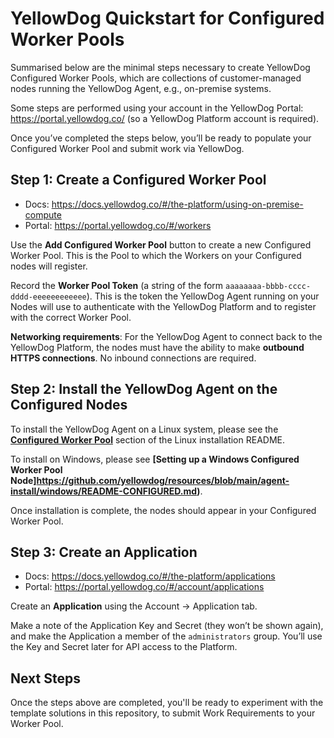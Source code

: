 # YellowDog Quickstart for Configured Worker Pools
 
Summarised below are the minimal steps necessary to create YellowDog Configured Worker Pools, which are collections of customer-managed nodes running the YellowDog Agent, e.g., on-premise systems.

Some steps are performed using your account in the YellowDog Portal: https://portal.yellowdog.co/ (so a YellowDog Platform account is required).
 
Once you’ve completed the steps below, you’ll be ready to populate your Configured Worker Pool and submit work via YellowDog.
 
## Step 1: Create a Configured Worker Pool
 
- Docs: https://docs.yellowdog.co/#/the-platform/using-on-premise-compute
- Portal: https://portal.yellowdog.co/#/workers
 
Use the **Add Configured Worker Pool** button to create a new Configured Worker Pool. This is the Pool to which the Workers on your Configured nodes will register.

Record the **Worker Pool Token** (a string of the form `aaaaaaaa-bbbb-cccc-dddd-eeeeeeeeeeee`). This is the token the YellowDog Agent running on your Nodes will use to authenticate with the YellowDog Platform and to register with the correct Worker Pool.

**Networking requirements**: For the YellowDog Agent to connect back to the YellowDog Platform, the nodes must have the ability to make **outbound HTTPS connections**. No inbound connections are required.
 
## Step 2: Install the YellowDog Agent on the Configured Nodes

To install the YellowDog Agent on a Linux system, please see the **[Configured Worker Pool](https://github.com/yellowdog/resources/tree/main/agent-install/linux#configured-worker-pool-installation)** section of the Linux installation README.

To install on Windows, please see **[Setting up a Windows Configured Worker Pool Node]https://github.com/yellowdog/resources/blob/main/agent-install/windows/README-CONFIGURED.md)**.

Once installation is complete, the nodes should appear in your Configured Worker Pool.
 
## Step 3: Create an Application
 
- Docs: https://docs.yellowdog.co/#/the-platform/applications
- Portal: https://portal.yellowdog.co/#/account/applications
 
Create an **Application** using the Account -> Application tab.
 
Make a note of the Application Key and Secret (they won’t be shown again), and make the Application a member of the `administrators` group. You’ll use the Key and Secret later for API access to the Platform.

## Next Steps

Once the steps above are completed, you'll be ready to experiment with the template solutions in this repository, to submit Work Requirements to your Worker Pool.
